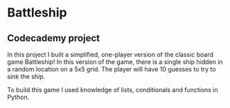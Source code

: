 # Battleship
## Codecademy project

In this project I built a simplified, one-player version of the classic board game Battleship! In this version of the game, there is a single ship hidden in a random location on a 5x5 grid. The player will have 10 guesses to try to sink the ship.

To build this game I used knowledge of lists, conditionals and functions in Python.